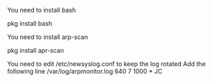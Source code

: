 You need to install bash

pkg install bash

You need to install arp-scan

pkg install apr-scan

You need to edit /etc/newsyslog.conf to keep the log rotated
Add the following line
/var/log/arpmonitor.log                 640  7     1000 *     JC
